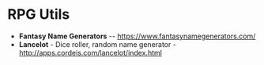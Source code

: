 # RPG Utils

* **Fantasy Name Generators** -- https://www.fantasynamegenerators.com/
* **Lancelot** - Dice roller, random name generator - http://apps.cordeis.com/lancelot/index.html